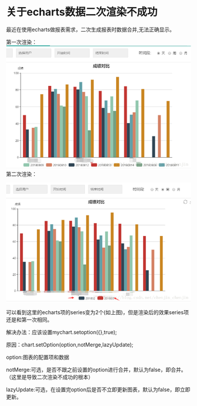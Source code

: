 # 关于echarts数据二次渲染不成功

 最近在使用echarts做报表需求，二次生成报表时数据合并,无法正确显示。

第一次渲染：<img src="./img/one.png">	第二次渲染：

<img src="./img/two.png">

可以看到这里的echarts项的series变为2个(如上图)，但是渲染后的效果series项还是和第一次相同。

解决办法：应该设置mychart.setoption({},true);

原因：chart.setOption(option,notMerge,lazyUpdate);

option:图表的配置项和数据

notMerge:可选，是否不跟之前设置的option进行合并，默认为false，即合并。（这里是导致二次渲染不成功的根本）

lazyUpdate:可选，在设置完option后是否不立即更新图表，默认为false，即立即更新。
